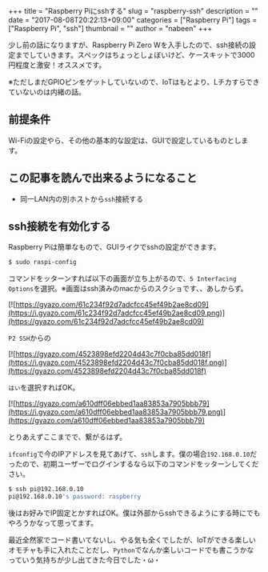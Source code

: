 +++
title = "Raspberry Piにsshする"
slug = "raspberry-ssh"
description = ""
date = "2017-08-08T20:22:13+09:00"
categories = ["Raspberry Pi"]
tags = ["Raspberry Pi", "ssh"]
thumbnail = ""
author = "nabeen"
+++

少し前の話になりますが、Raspberry Pi Zero Wを入手したので、ssh接続の設定までしていきます。スペックはちょっとしょぼいけど、ケースキットで3000円程度と激安！オススメです。

※ただしまだGPIOピンをゲットしていないので、IoTはもとより、Lチカすらできていないのは内緒の話。

## 前提条件
Wi-Fiの設定やら、その他の基本的な設定は、GUIで設定しているものとします。

## この記事を読んで出来るようになること
- 同一LAN内の別ホストから`ssh`接続する

## ssh接続を有効化する
Raspberry Piは簡単なもので、GUIライクでsshの設定ができます。

```bash
$ sudo raspi-config
```

コマンドをッターンすれば以下の画面が立ち上がるので、`5 Interfacing Options`を選択。※画面はssh済みのmacからのスクショです、、あしからず。

[![https://gyazo.com/61c234f92d7adcfcc45ef49b2ae8cd09](https://i.gyazo.com/61c234f92d7adcfcc45ef49b2ae8cd09.png)](https://gyazo.com/61c234f92d7adcfcc45ef49b2ae8cd09)

`P2 SSH`からの

[![https://gyazo.com/4523898efd2204d43c7f0cba85dd018f](https://i.gyazo.com/4523898efd2204d43c7f0cba85dd018f.png)](https://gyazo.com/4523898efd2204d43c7f0cba85dd018f)

`はい`を選択すればOK。

[![https://gyazo.com/a610dff06ebbed1aa83853a7905bbb79](https://i.gyazo.com/a610dff06ebbed1aa83853a7905bbb79.png)](https://gyazo.com/a610dff06ebbed1aa83853a7905bbb79)

とりあえずここまでで、繋がるはず。

`ifconfig`で今のIPアドレスを見てあげて、`ssh`します。僕の場合`192.168.0.10`だったので、初期ユーザーでログインするなら以下のコマンドをッターンしてください。

```bash
$ ssh pi@192.168.0.10
pi@192.168.0.10's password: raspberry
```

後はお好みでIP固定とかすればOK。僕は外部からsshできるようにする時にでもやろうかなって思ってます。

最近全然家でコード書いてないし、やる気も全くでしたが、IoTができる楽しいオモチャも手に入れたことだし、`Python`でなんか楽しいコードでも書こうかなっていう気持ちが少し出てきた今日でした・ω・

